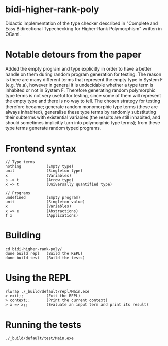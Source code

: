 # bidi-higher-rank-poly
Didactic implementation of the type checker described in "Complete and Easy Bidirectional Typechecking for Higher-Rank Polymorphism" written in OCaml.

# Notable detours from the paper
Added the empty program and type explicitly in order to have a better handle on them during random program generation for testing. The reason is there are many different terms that represent the empty type in System F (e.g. ∀a.a), however in general it is undecidable whether a type term is inhabited or not in System F. Therefore generating random polymorphic type terms is not very useful for testing, since some of them will represent the empty type and there is no way to tell. The chosen strategy for testing therefore became; generate random monomorphic type terms (these are always inhabited), generalise these type terms by randomly substituting their subterms with existential variables (the results are still inhabited, and should sometimes implicitly turn into polymorphic type terms); from these type terms generate random typed programs.

# Frontend syntax
```text
// Type terms
nothing           (Empty type)
unit              (Singleton type)
x                 (Variables)
s -> t            (Arrow type)
x => t            (Universally quantified type)

// Programs
undefined         (Empty program)
unit              (Singleton value)
x                 (Variables)
x => e            (Abstractions)
f x               (Applications)
```

# Building
```text
cd bidi-higher-rank-poly/
dune build repl   (Build the REPL)
dune build test   (Build the tests)
```

# Using the REPL
```text
rlwrap ./_build/default/repl/Main.exe
> exit;;          (Exit the REPL)
> context;;       (Print the current context)
> x => x;;        (Evaluate an input term and print its result)
```

# Running the tests
```text
./_build/default/test/Main.exe
```

